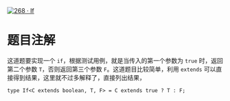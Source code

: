 <div style='width: 100%; margin: 0 auto;'><a href='https://github.com/type-challenges/type-challenges/blob/main/questions/00268-easy-if/README.md' target='_blank'><img src='https://img.shields.io/badge/-268%E3%83%BBIf-7aad0' alt='268 · If' /></a></div>

# 题目注解

这道题要实现一个 `if`，根据测试用例，就是当传入的第一个参数为 `true` 时，返回第二个参数 `T`，否则返回第三个参数 `F`。这道题目比较简单，利用 `extends` 可以直接得到结果，这里就不过多解释了，直接列出结果，

```
type If<C extends boolean, T, F> = C extends true ? T : F;
```
